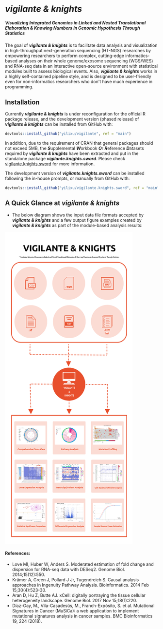 
<!-- README.md is generated from README.Rmd. Please edit that file -->
*vigilante & knights*
=====================

##### Visualizing Integrated Genomics in Linked and Nested Translational Elaboration & Knowing Numbers in Genomic Hypothesis Through Statistics

<!-- badges: start -->
<!-- badges: end -->
The goal of ***vigilante & knights*** is to facilitate data analysis and visualization in high-throughput next-generation sequencing (HT-NGS) researches by empowering researchers to perform complex, cutting-edge informatics-based analyses on their whole genome/exosome sequencing (WGS/WES) and RNA-seq data in an interactive open-source environment with statistical modules built to assess biological events. Also, ***vigilante & knights*** works in a highly self-contained pipeline style, and is designed to be user-friendly even for non-informatics researchers who don't have much experience in programming.

Installation
------------

Currently ***vigilante & knights*** is under reconfiguration for the official R package release, and the development version (phased release) of ***vigilante & knights*** can be installed from GitHub with:

``` r
devtools::install_github("yilixu/vigilante", ref = "main")
```

In addition, due to the requirement of CRAN that general packages should not exceed 5MB, the ***S***upplemental ***W***orkbook ***O***r ***R***eference ***D***atasets required by ***vigilante & knights*** have been extracted and put in the standalone package ***vigilante.knights.sword***. Please check [vigilante.knights.sword](https://github.com/yilixu/vigilante.knights.sword) for more information.

The development version of ***vigilante.knights.sword*** can be installed following the in-house prompts, or manually from GitHub with:

``` r
devtools::install_github("yilixu/vigilante.knights.sword", ref = "main")
```

A Quick Glance at ***vigilante & knights***
-------------------------------------------

-   The below diagram shows the input data file formats accepted by ***vigilante & knights*** and a few output figure examples created by ***vigilante & knights*** as part of the module-based analysis results:

![](./man/figures/VIGILANTE_Feature_Summary_4K_v2.png)

#### References:

-   Love MI, Huber W, Anders S. Moderated estimation of fold change and dispersion for RNA-seq data with DESeq2. Genome Biol. 2014;15(12):550.
-   Krämer A, Green J, Pollard J Jr, Tugendreich S. Causal analysis approaches in Ingenuity Pathway Analysis. Bioinformatics. 2014 Feb 15;30(4):523-30.
-   Aran D, Hu Z, Butte AJ. xCell: digitally portraying the tissue cellular heterogeneity landscape. Genome Biol. 2017 Nov 15;18(1):220.
-   Díaz-Gay, M., Vila-Casadesús, M., Franch-Expósito, S. et al. Mutational Signatures in Cancer (MuSiCa): a web application to implement mutational signatures analysis in cancer samples. BMC Bioinformatics 19, 224 (2018).
